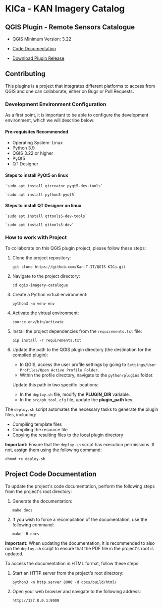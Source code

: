 # KICa - KAN Imagery Catalog 

## QGIS Plugin - Remote Sensors Catalogue 


*  QGIS Minimum Version: 3.22

*  [Code Documentation](kan_imagery_catalog.pdf)

*  [Download Plugin Release](https://github.com/Kan-T-IT/QGIS-KICa/releases)

## Contributing

This plugins is a project that integrates different platforms to access from QGIS and one can collaborate, either on Bugs or Pull Requests. 


### Development Environment Configuration

As a first point, it is important to be able to configure the development environment, which we will describe below: 


#### Pre-requisites Recommended

* Operating System: Linux
* Python 3.9
* QGIS 3.22 or higher
* PyQt5
* QT Designer


#### Steps to install PyQt5 on linux

    `sudo apt install qtcreator pyqt5-dev-tools`

    `sudo apt install python3-pyqt5`

#### Steps to install QT Designer on linux

    `sudo apt install qttools5-dev-tools`

    `sudo apt install qttools5-dev`


### How to work with Project

To collaborate on this QGIS plugin project, please follow these steps:

1. Clone the project repository:
   ```
   git clone https://github.com/Kan-T-IT/QGIS-KICa.git
   ```

2. Navigate to the project directory:
   ```
   cd qgis-imagery-catalogue
   ```

3. Create a Python virtual environment:
   ```
   python3 -m venv env
   ```

4. Activate the virtual environment:
   ```
   source env/bin/activate
   ```

5. Install the project dependencies from the `requirements.txt` file:
   ```
   pip install -r requirements.txt
   ```

6. Update the path to the QGIS plugin directory (the destination for the compiled plugin):

   - In QGIS, access the user profile settings by going to `Settings/User Profiles/Open Active Profile Folder`.
   - Within the profile directory, navigate to the `python/plugins` folder.

   Update this path in two specific locations:

   - In the `deploy.sh` file, modify the **PLUGIN_DIR** variable.
   - In the `src/pb_tool.cfg` file, update the **plugin_path** key.

The `deploy.sh` script automates the necessary tasks to generate the plugin files, including:

- Compiling template files
- Compiling the resource file
- Copying the resulting files to the local plugin directory

**Important:** Ensure that the `deploy.sh` script has execution permissions. If not, assign them using the following command:
   ```
   chmod +x deploy.sh
   ```


## Project Code Documentation

To update the project's code documentation, perform the following steps from the project's root directory:

1. Generate the documentation:
   ```
   make docs
   ```

2. If you wish to force a recompilation of the documentation, use the following command:
   ```
   make -B docs
   ```

**Important:** When updating the documentation, it is recommended to also run the `deploy.sh` script to ensure that the PDF file in the project's root is updated.

To access the documentation in HTML format, follow these steps:

1. Start an HTTP server from the project's root directory:
   ```
   python3 -m http.server 8000 -d docs/build/html/
   ```

2. Open your web browser and navigate to the following address:
   ```
   http://127.0.0.1:8000
   ```
